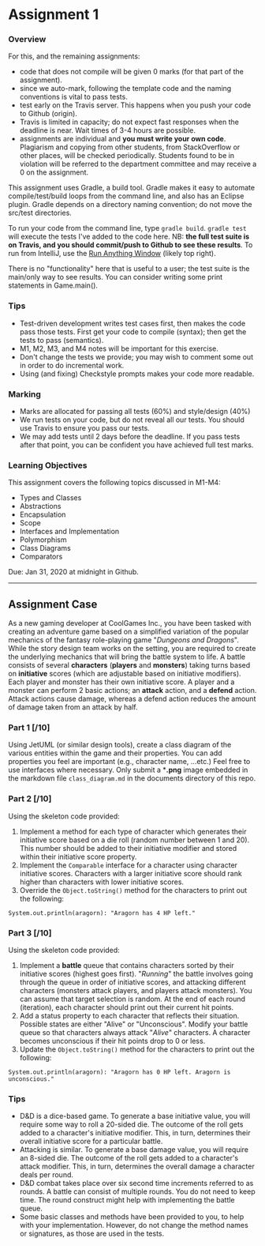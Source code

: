 # Assignment 1

### Overview
For this, and the remaining assignments: 
- code that does not compile will be given 0 marks (for that part of the assignment).
- since we auto-mark, following the template code and the naming conventions is vital to pass tests. 
- test early on the Travis server. This happens when you push your code to Github (origin). 
- Travis is limited in capacity; do not expect fast responses when the deadline is near. Wait times of 3-4 hours are possible.
- assignments are individual and **you must write your own code**. Plagiarism and copying from other students, from StackOverflow or other places, will be checked periodically. Students found to be in violation will be referred to the department committee and may receive a 0 on the assignment.

This assignment uses Gradle, a build tool. Gradle makes it easy to automate compile/test/build loops from the command line, and also has an Eclipse plugin. Gradle depends on a directory naming convention; do not move the src/test directories. 

To run your code from the command line, type `gradle build`. `gradle test` will execute the tests I've added to the code here. NB: **the full test suite is on Travis, and you should commit/push to Github to see these results**.
To run from IntelliJ, use the [Run Anything Window](https://www.jetbrains.com/help/idea/work-with-gradle-tasks.html) (likely top right).

There is no "functionality" here that is useful to a user; the test suite is the main/only way to see results. You can consider writing some print statements in Game.main().

### Tips
- Test-driven development writes test cases first, then makes the code pass those tests. First get your code to compile (syntax); then get the tests to pass (semantics).
- M1, M2, M3, and M4 notes will be important for this exercise.
- Don't change the tests we provide; you may wish to comment some out in order to do incremental work.
- Using (and fixing) Checkstyle prompts makes your code more readable. 

### Marking
- Marks are allocated for passing all tests (60%) and style/design (40%)
- We run tests on your code, but do not reveal all our tests. You should use Travis to ensure you pass our tests. 
- We may add tests until 2 days before the deadline. If you pass tests after that point, you can be confident you have achieved full test marks.

### Learning Objectives

This assignment covers the following topics discussed in M1-M4:
- Types and Classes
- Abstractions
- Encapsulation
- Scope
- Interfaces and Implementation
- Polymorphism
- Class Diagrams
- Comparators

Due: Jan 31, 2020 at midnight in Github.

---

## Assignment Case

As a new gaming developer at CoolGames Inc., you have been tasked with creating an adventure game based on a simplified variation of the popular mechanics of the fantasy role-playing game "_Dungeons and Dragons_".
While the story design team works on the setting, you are required to create the underlying mechanics that will bring the battle system to life.
A battle consists of several **characters** (**players** and **monsters**) taking turns based on **initiative** scores (which are adjustable based on initiative modifiers).
Each player and monster has their own initiative score.
A player and a monster can perform 2 basic actions; an **attack** action, and a **defend** action.
Attack actions cause damage, whereas a defend action reduces the amount of damage taken from an attack by half.

### Part 1 [/10]

Using JetUML (or similar design tools), create a class diagram of the various entities within the game and their properties.
You can add properties you feel are important (e.g., character name, ...etc.)
Feel free to use interfaces where necessary.
Only submit a ***.png** image embedded in the markdown file `class_diagram.md` in the documents directory of this repo.

### Part 2 [/10]

Using the skeleton code provided:
1. Implement a method for each type of character which generates their initiative score based on a die roll (random number between 1 and 20).
This number should be added to their initiative modifier and stored within their initiative score property.
2. Implement the `Comparable` interface for a character using character initiative scores.
Characters with a larger initiative score should rank higher than characters with lower initiative scores.
3. Override the `Object.toString()` method for the characters to print out the following:
```
System.out.println(aragorn): "Aragorn has 4 HP left."
```

### Part 3 [/10]

Using the skeleton code provided:
1. Implement a **battle** queue that contains characters sorted by their initiative scores (highest goes first).
"_Running_" the battle involves going through the queue in order of initiative scores, and attacking different characters (monsters attack players, and players attack monsters).
You can assume that target selection is random.
At the end of each round (iteration), each character should print out their current hit points.
2. Add a status property to each character that reflects their situation. Possible states are either "Alive" or "Unconscious".
Modify your battle queue so that characters always attack "_Alive_" characters.
A character becomes unconscious if their hit points drop to 0 or less.
3. Update the `Object.toString()` method for the characters to print out the following:
```
System.out.println(aragorn): "Aragorn has 0 HP left. Aragorn is unconscious."
``` 

### Tips

- D&D is a dice-based game. To generate a base initiative value, you will require some way to roll a 20-sided die. The outcome of the roll gets added to a character's initiative modifier. This, in turn, determines their overall initiative score for a particular battle.
- Attacking is similar. To generate a base damage value, you will require an 8-sided die. The outcome of the roll gets added to a character's attack modifier. This, in turn, determines the overall damage a character deals per round.
- D&D combat takes place over six second time increments referred to as rounds. A battle can consist of multiple rounds. You do not need to keep time. The round construct might help with implementing the battle queue.
- Some basic classes and methods have been provided to you, to help with your implementation. However, do not change the method names or signatures, as those are used in the tests. 